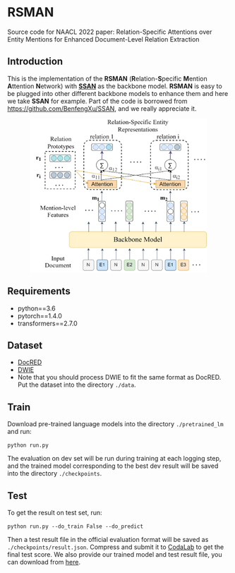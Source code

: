 # RSMAN
Source code for NAACL 2022 paper: Relation-Specific Attentions over Entity Mentions for Enhanced Document-Level Relation Extraction
## Introduction
This is the implementation of the **RSMAN** (**R**elation-**S**pecific **M**ention **A**ttention **N**etwork) with [**SSAN**](https://arxiv.org/abs/2102.10249) as the backbone model. **RSMAN** is easy to be plugged into other different backbone models to enhance them and here we take **SSAN** for example. Part of the code is borrowed from https://github.com/BenfengXu/SSAN, and we really appreciate it.
<div  align="center">  
<img src="./RSMAN.png" width = "400" height = "350" align=center />
</div>  

## Requirements
* python==3.6
* pytorch==1.4.0
* transformers==2.7.0

## Dataset
* [DocRED](https://github.com/thunlp/DocRED)
* [DWIE](https://github.com/klimzaporojets/DWIE)
* Note that you should process DWIE to fit the same format as DocRED. Put the dataset into the directory `./data`.

## Train
Download pre-trained language models into the directory `./pretrained_lm` and run:
```
python run.py
```
The evaluation on dev set will be run during training at each logging step, and the trained model corresponding to the best dev result will be saved into the directory `./checkpoints`.

## Test
To get the result on test set, run:
```
python run.py --do_train False --do_predict
```
Then a test result file in the official evaluation format will be saved as `./checkpoints/result.json`.
Compress and submit it to [CodaLab](https://competitions.codalab.org/competitions/20717) to get the final test score.
We also provide our trained model and test result file, you can download from [here](https://drive.google.com/file/d/1deat9OO4F4tZh4KxhcZGK2Wme1Z8dCsC/view?usp=sharing).
